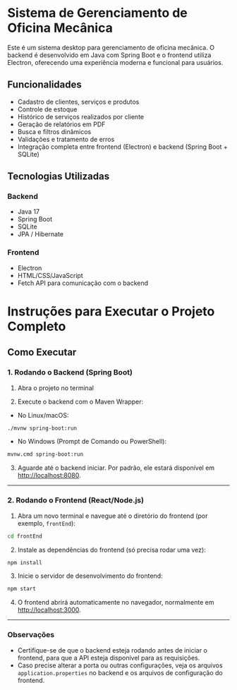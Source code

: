 # Sistema de Gerenciamento de Oficina Mecânica

Este é um sistema desktop para gerenciamento de oficina mecânica. O backend é desenvolvido em Java com Spring Boot e o frontend utiliza Electron, oferecendo uma experiência moderna e funcional para usuários.

## Funcionalidades

- Cadastro de clientes, serviços e produtos
- Controle de estoque
- Histórico de serviços realizados por cliente
- Geração de relatórios em PDF
- Busca e filtros dinâmicos
- Validações e tratamento de erros
- Integração completa entre frontend (Electron) e backend (Spring Boot + SQLite)

## Tecnologias Utilizadas

### Backend
- Java 17
- Spring Boot
- SQLite
- JPA / Hibernate

### Frontend
- Electron
- HTML/CSS/JavaScript
- Fetch API para comunicação com o backend

# Instruções para Executar o Projeto Completo

## Como Executar

### 1. Rodando o Backend (Spring Boot)

1. Abra o projeto no terminal


2. Execute o backend com o Maven Wrapper:

- No Linux/macOS:
```bash
./mvnw spring-boot:run
```

- No Windows (Prompt de Comando ou PowerShell):
```bash
mvnw.cmd spring-boot:run
```

3. Aguarde até o backend iniciar. Por padrão, ele estará disponível em [http://localhost:8080](http://localhost:8080).

---

### 2. Rodando o Frontend (React/Node.js)

1. Abra um novo terminal e navegue até o diretório do frontend (por exemplo, `frontEnd`):

```bash
cd frontEnd
```

2. Instale as dependências do frontend (só precisa rodar uma vez):

```bash
npm install
```

3. Inicie o servidor de desenvolvimento do frontend:

```bash
npm start
```

4. O frontend abrirá automaticamente no navegador, normalmente em [http://localhost:3000](http://localhost:3000).

---

### Observações

- Certifique-se de que o backend esteja rodando antes de iniciar o frontend, para que a API esteja disponível para as requisições.
- Caso precise alterar a porta ou outras configurações, veja os arquivos `application.properties` no backend e os arquivos de configuração do frontend.

